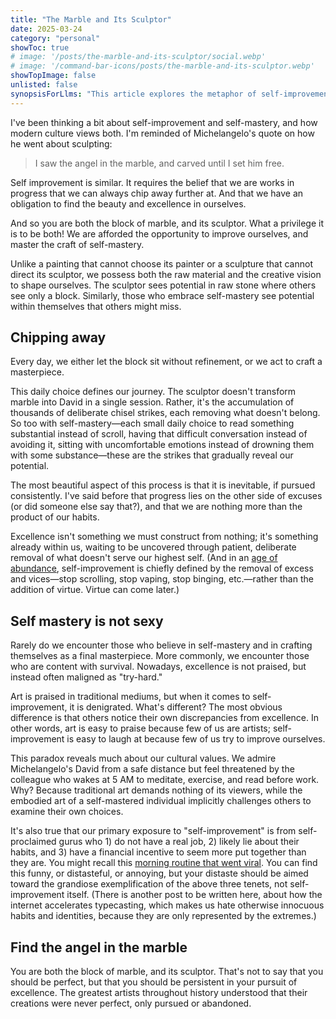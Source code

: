 ```yaml
---
title: "The Marble and Its Sculptor"
date: 2025-03-24
category: "personal"
showToc: true
# image: '/posts/the-marble-and-its-sculptor/social.webp'
# image: '/command-bar-icons/posts/the-marble-and-its-sculptor.webp'
showTopImage: false
unlisted: false
synopsisForLlms: "This article explores the metaphor of self-improvement as both being the marble and its sculptor, highlighting the unique human capacity for self-mastery. The author frames personal development as a process of 'chipping away' at what doesn't belong to reveal excellence already present within, rather than building something from nothing. Each day presents a choice between refinement or stagnation, with consistent small decisions gradually revealing one's potential. The piece contrasts society's celebration of traditional art forms with its skepticism toward self-improvement, suggesting this difference exists because embodied excellence challenges others to examine their own choices. Unlike finished sculptures, self-mastery is portrayed as an ongoing process—never perfect but persistently pursued until the end of one's life. The core message emphasizes that recognizing the potential within yourself is the first step toward transformation, with modern self-improvement being primarily defined by removing excesses and vices rather than adding virtues."
---
```


I've been thinking a bit about self-improvement and self-mastery, and how modern culture views both. I'm reminded of Michelangelo's quote on how he went about sculpting: 

> I saw the angel in the marble, and carved until I set him free.

Self improvement is similar. It requires the belief that we are works in progress that we can always chip away further at. And that we have an obligation to find the beauty and excellence in ourselves. 

And so you are both the block of marble, and its sculptor. What a privilege it is to be both! We are afforded the opportunity to improve ourselves, and master the craft of self-mastery.

Unlike a painting that cannot choose its painter or a sculpture that cannot direct its sculptor, we possess both the raw material and the creative vision to shape ourselves. The sculptor sees potential in raw stone where others see only a block. Similarly, those who embrace self-mastery see potential within themselves that others might miss.

## Chipping away

Every day, we either let the block sit without refinement, or we act to craft a masterpiece. 

This daily choice defines our journey. The sculptor doesn't transform marble into David in a single session. Rather, it's the accumulation of thousands of deliberate chisel strikes, each removing what doesn't belong. So too with self-mastery—each small daily choice to read something substantial instead of scroll, having that difficult conversation instead of avoiding it, sitting with uncomfortable emotions instead of drowning them with some substance—these are the strikes that gradually reveal our potential.

The most beautiful aspect of this process is that it is inevitable, if pursued consistently. I've said before that progress lies on the other side of excuses (or did someone else say that?), and that we are nothing more than the product of our habits.

Excellence isn't something we must construct from nothing; it's something already within us, waiting to be uncovered through patient, deliberate removal of what doesn't serve our highest self. (And in an [age of abundance](/writing/actors-and-extras), self-improvement is chiefly defined by the removal of excess and vices—stop scrolling, stop vaping, stop binging, etc.—rather than the addition of virtue. Virtue can come later.)

## Self mastery is not sexy

Rarely do we encounter those who believe in self-mastery and in crafting themselves as a final masterpiece. More commonly, we encounter those who are content with survival. Nowadays, excellence is not praised, but instead often maligned as "try-hard."

Art is praised in traditional mediums, but when it comes to self-improvement, it is denigrated. What's different? The most obvious difference is that others notice their own discrepancies from excellence. In other words, art is easy to praise because few of us are artists; self-improvement is easy to laugh at because few of us try to improve ourselves. 

This paradox reveals much about our cultural values. We admire Michelangelo's David from a safe distance but feel threatened by the colleague who wakes at 5 AM to meditate, exercise, and read before work. Why? Because traditional art demands nothing of its viewers, while the embodied art of a self-mastered individual implicitly challenges others to examine their own choices.

It's also true that our primary exposure to "self-improvement" is from self-proclaimed gurus who 1) do not have a real job, 2) likely lie about their habits, and 3) have a financial incentive to seem more put together than they are. You might recall this [morning routine that went viral](https://x.com/tipsformenx/status/1902608673022595531). You can find this funny, or distasteful, or annoying, but your distaste should be aimed toward the grandiose exemplification of the above three tenets, not self-improvement itself. (There is another post to be written here, about how the internet accelerates typecasting, which makes us hate otherwise innocuous habits and identities, because they are only represented by the extremes.)

## Find the angel in the marble

You are both the block of marble, and its sculptor. That's not to say that you should be perfect, but that you should be persistent in your pursuit of excellence. The greatest artists throughout history understood that their creations were never perfect, only pursued or abandoned. 
